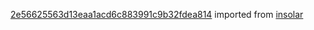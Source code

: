 [2e56625563d13eaa1acd6c883991c9b32fdea814](https://github.com/insolar/insolar/commit/2e56625563d13eaa1acd6c883991c9b32fdea814) imported from [insolar](https://github.com/insolar/insolar)
